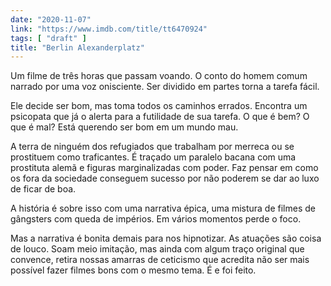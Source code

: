 ```yaml
---
date: "2020-11-07"
link: "https://www.imdb.com/title/tt6470924"
tags: [ "draft" ]
title: "Berlin Alexanderplatz"
---
```

Um filme de três horas que passam voando. O conto do homem comum narrado por uma voz onisciente. Ser dividido em partes torna a tarefa fácil.

Ele decide ser bom, mas toma todos os caminhos errados. Encontra um psicopata que já o alerta para a futilidade de sua tarefa. O que é bem? O que é mal? Está querendo ser bom em um mundo mau.

A terra de ninguém dos refugiados que trabalham por merreca ou se prostituem como traficantes. É traçado um paralelo bacana com uma prostituta alemã e figuras marginalizadas com poder. Faz pensar em como os fora da sociedade conseguem sucesso por não poderem se dar ao luxo de ficar de boa.

A história é sobre isso com uma narrativa épica, uma mistura de filmes de gângsters com queda de impérios. Em vários momentos perde o foco.

Mas a narrativa é bonita demais para nos hipnotizar. As atuações são coisa de louco. Soam meio imitação, mas ainda com algum traço original que convence, retira nossas amarras de ceticismo que acredita não ser mais possível fazer filmes bons com o mesmo tema. É e foi feito.
